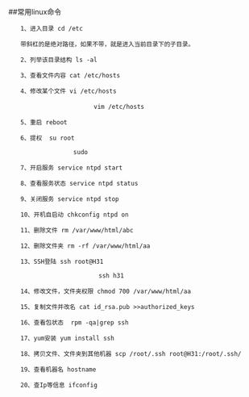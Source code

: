 ##常用linux命令


    　　1、进入目录 cd /etc

    　　带斜杠的是绝对路径，如果不带，就是进入当前目录下的子目录。

    　　2、列举该目录结构 ls -al

    　　3、查看文件内容 cat /etc/hosts

    　　4、修改某个文件 vi /etc/hosts

     　　　　                vim /etc/hosts

    　　5、重启 reboot

    　　6、提权  su root

                      sudo

    　　7、开启服务 service ntpd start

    　　8、查看服务状态 service ntpd status

    　　9、关闭服务 service ntpd stop

    　　10、开机自启动 chkconfig ntpd on

    　　11、删除文件 rm /var/www/html/abc

    　　12、删除文件夹 rm -rf /var/www/html/aa

    　　13、SSH登陆 ssh root@H31

                             ssh h31

    　　14、修改文件，文件夹权限 chmod 700 /var/www/html/aa

    　　15、复制文件并改名 cat id_rsa.pub >>authorized_keys

    　　16、查看包状态  rpm -qa|grep ssh

    　　17、yum安装 yum install ssh

    　　18、拷贝文件、文件夹到其他机器 scp /root/.ssh root@H31:/root/.ssh/

    　　19、查看机器名 hostname

    　　20、查Ip等信息 ifconfig

